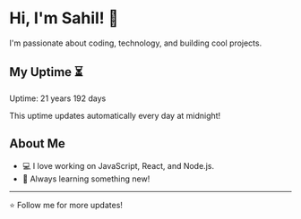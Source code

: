 # Hi, I'm Sahil! 👋

I'm passionate about coding, technology, and building cool projects.

## My Uptime ⏳
Uptime: 21 years 192 days

This uptime updates automatically every day at midnight!

## About Me
- 💻 I love working on JavaScript, React, and Node.js.
- 🎯 Always learning something new!

---

⭐️ Follow me for more updates!
